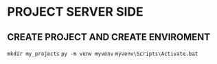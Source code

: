 # PROJECT SERVER SIDE

## CREATE PROJECT AND CREATE ENVIROMENT

```mkdir my_projects```
```py -m venv myvenv```
```myvenv\Scripts\Activate.bat```

